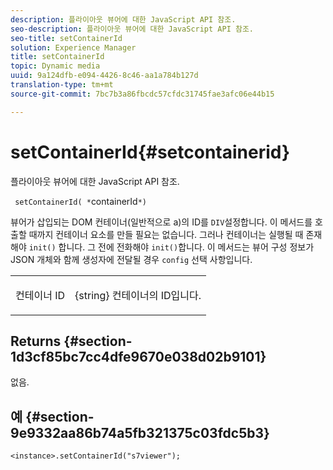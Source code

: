 ```yaml
---
description: 플라이아웃 뷰어에 대한 JavaScript API 참조.
seo-description: 플라이아웃 뷰어에 대한 JavaScript API 참조.
seo-title: setContainerId
solution: Experience Manager
title: setContainerId
topic: Dynamic media
uuid: 9a124dfb-e094-4426-8c46-aa1a784b127d
translation-type: tm+mt
source-git-commit: 7bc7b3a86fbcdc57cfdc31745fae3afc06e44b15

---
```



# setContainerId{#setcontainerid}

플라이아웃 뷰어에 대한 JavaScript API 참조.

` setContainerId( *`containerId`*)`

뷰어가 삽입되는 DOM 컨테이너(일반적으로 a)의 ID를 `DIV`설정합니다. 이 메서드를 호출할 때까지 컨테이너 요소를 만들 필요는 없습니다. 그러나 컨테이너는 실행될 때 존재해야 `init()` 합니다. 그 전에 전화해야 `init()`합니다. 이 메서드는 뷰어 구성 정보가 JSON 개체와 함께 생성자에 전달될 경우 `config` 선택 사항입니다.

<table id="table_896DFF34A68A403DB93A6D597461A573"> 
 <tbody> 
  <tr> 
   <td colname="col1"> <p> <span class="codeph"> 컨테이너 <span class="varname"> ID </span></span> </p> </td> 
   <td colname="col2"> <p> <span class="codeph"> {string} </span> 컨테이너의 ID입니다. </p> </td> 
  </tr> 
 </tbody> 
</table>

## Returns {#section-1d3cf85bc7cc4dfe9670e038d02b9101}

없음.

## 예 {#section-9e9332aa86b74a5fb321375c03fdc5b3}

```
<instance>.setContainerId("s7viewer");
```

